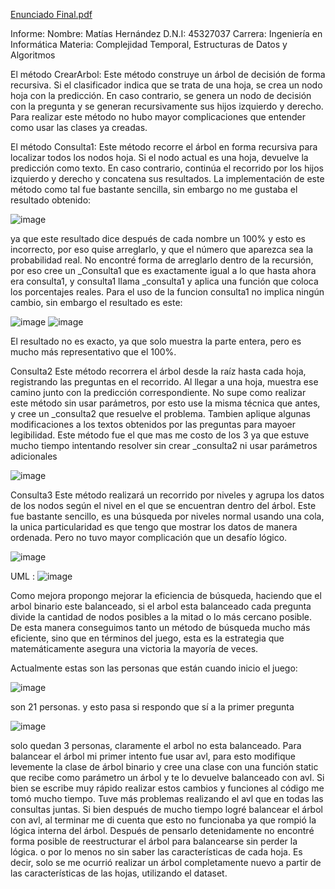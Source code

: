 [Enunciado Final.pdf](https://github.com/user-attachments/files/20114166/Enunciado.Final.pdf)

Informe:
Nombre: Matías Hernández
D.N.I: 45327037
Carrera: Ingeniería en Informática
Materia: Complejidad Temporal, Estructuras de Datos y Algoritmos



El método CrearArbol: Este método construye un árbol de decisión de forma recursiva. Si el clasificador indica que se trata de una hoja, se crea un nodo hoja con la predicción. En caso contrario, se genera un nodo de decisión con la pregunta y se generan recursivamente sus hijos izquierdo y derecho.
Para realizar este método no hubo mayor complicaciones que entender como usar las clases ya creadas.


El método Consulta1: Este método recorre el árbol en forma recursiva para localizar todos los nodos hoja. Si el nodo actual es una hoja, devuelve la predicción como texto. En caso contrario, continúa el recorrido por los hijos izquierdo y derecho y concatena sus resultados.
La implementación de este método como tal fue bastante sencilla, sin embargo no me gustaba el resultado obtenido:

![image](https://github.com/user-attachments/assets/27f9fdd5-cd10-4ea4-a3f2-309671fb5e06)

ya que este resultado dice después de cada nombre un 100% y esto es incorrecto, por eso quise arreglarlo, y que el número que aparezca sea la probabilidad real.
No encontré forma de arreglarlo dentro de la recursión, por eso cree un _Consulta1 que es exactamente igual a lo que hasta ahora era consulta1, y consulta1 llama  _consulta1 y aplica una función que coloca los porcentajes reales. Para el uso de la funcion consulta1 no implica ningún cambio, sin embargo el resultado es este:

![image](https://github.com/user-attachments/assets/9ed8b6d5-dd55-4423-a1e4-37a849f98eb7)
![image](https://github.com/user-attachments/assets/bcfa1dd9-7881-4be2-b0c6-68bec3b8825b)

El resultado no es exacto, ya que solo muestra la parte entera, pero es mucho más representativo que el 100%.


Consulta2 Este método recorrera el árbol desde la raíz hasta cada hoja, registrando las preguntas en el recorrido. Al llegar a una hoja, muestra ese camino junto con la predicción correspondiente.
No supe como realizar este método sin usar parámetros, por esto use la misma técnica que antes, y cree un _consulta2 que resuelve el problema. Tambien aplique algunas modificaciones a los textos obtenidos por las preguntas para mayoer legibilidad. Este método fue el que mas me costo de los 3 ya que estuve mucho tiempo intentando resolver sin crear _consulta2 ni usar parámetros adicionales

![image](https://github.com/user-attachments/assets/273333cb-a461-4530-9731-00baeed0c865)

Consulta3 Este método realizará un recorrido por niveles y agrupa los datos de los nodos según el nivel en el que se encuentran dentro del árbol.
Este fue bastante sencillo, es una búsqueda por niveles normal usando una cola, la unica particularidad es que tengo que mostrar los datos de manera ordenada. Pero no tuvo mayor complicación que un desafío lógico. 

![image](https://github.com/user-attachments/assets/1b90c4fa-bc89-4896-b013-0b47c0e34f3f)


UML : ![image](https://github.com/user-attachments/assets/4db9dd90-df15-4c22-88ff-2c402c995a37)


Como mejora propongo mejorar la eficiencia de búsqueda, haciendo que el arbol binario este balanceado, si el arbol esta balanceado cada pregunta divide la cantidad de nodos posibles a la mitad o lo más cercano posible. De esta manera conseguimos tanto un método de búsqueda mucho más eficiente, sino que en términos del juego, esta es la estrategia que matemáticamente asegura una victoria la mayoría de veces.

Actualmente estas son las personas que están cuando inicio el juego:

![image](https://github.com/user-attachments/assets/c3e85890-555c-4b7c-8c19-e6294535060f)

son 21 personas. y esto pasa si respondo que sí a la primer pregunta

![image](https://github.com/user-attachments/assets/6e80cb7d-668a-42f7-88cd-3e1efde86ec3)

solo quedan 3 personas, claramente el arbol no esta balanceado. 
Para balancear el árbol mi primer intento fue usar avl, para esto modifique levemente la clase de árbol binario y cree una clase con una función static que recibe como parámetro un árbol y te lo devuelve balanceado con avl. Si bien se escribe muy rápido realizar estos cambios y funciones al código me tomó mucho tiempo. Tuve más problemas realizando el avl que en todas las consultas juntas.
Si bien después de mucho tiempo logré balancear el árbol con avl, al terminar me di cuenta que esto no funcionaba ya que rompió la lógica interna del árbol. Después de pensarlo detenidamente no encontré forma posible de reestructurar el árbol para balancearse sin perder la lógica. o por lo menos no sin saber las características de cada hoja. Es decir, solo se me ocurrió realizar un árbol completamente nuevo a partir de las características de las hojas, utilizando el dataset. 


